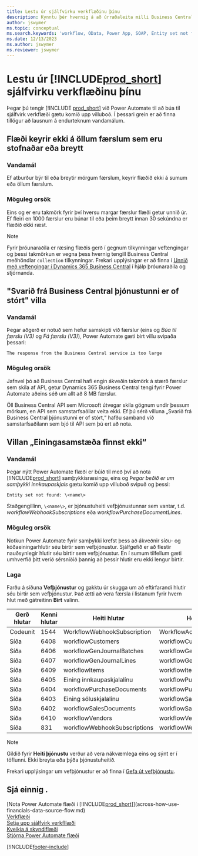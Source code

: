```yaml
---
title: Lestu úr sjálfvirku verkflæðinu þínu
description: Kynntu þér hvernig á að úrræðaleita milli Business Central og Power Automate þegar sjálfvirkt verkflæði er búið til.
author: jswymer
ms.topic: conceptual
ms.search.keywords: 'workflow, OData, Power App, SOAP, Entity set not found, workflowWebhookSubscriptions, Power Automate,'
ms.date: 12/13/2023
ms.author: jswymer
ms.reviewer: jswymer
---
```


# <a name="troubleshoot-your--automated-workflows"></a>Lestu úr [!INCLUDE[prod_short](includes/prod_short.md)] sjálfvirku verkflæðinu þínu

Þegar þú tengir [!INCLUDE [prod_short](includes/prod_short.md)] við Power Automate til að búa til sjálfvirk verkflæði gætu komið upp villuboð. Í þessari grein er að finna tillögur að lausnum á endurteknum vandamálum.

## <a name="flow-doesnt-run-on-all-records-created-or-changed"></a>Flæði keyrir ekki á öllum færslum sem eru stofnaðar eða breytt

### <a name="problem"></a>Vandamál

Ef atburður býr til eða breytir mörgum færslum, keyrir flæðið ekki á sumum eða öllum færslum.

### <a name="possible-cause"></a>Möguleg orsök

Eins og er eru takmörk fyrir því hversu margar færslur flæði getur unnið úr. Ef fleiri en 1000 færslur eru búnar til eða þeim breytt innan 30 sekúndna er flæðið ekki ræst.

> [!NOTE]
> Fyrir þróunaraðila er ræsing flæðis gerð í gegnum tilkynningar veftengingar og þessi takmörkun er vegna þess hvernig tengill Business Central meðhöndlar `collection` tilkynningar. Frekari upplýsingar er að finna í [Unnið með veftengingar í Dynamics 365 Business Central](/dynamics365/business-central/dev-itpro/api-reference/v2.0/dynamics-subscriptions#notes-for-power-automate-flows) í hjálp þróunaraðila og stjórnanda.

## <a name="the-response-from-the-business-central-service-is-too-large-error"></a>"Svarið frá Business Central þjónustunni er of stórt" villa

### <a name="problem-1"></a>Vandamál

Þegar aðgerð er notuð sem hefur samskipti við færslur (eins og *Búa til færslu (V3)* og *Fá færslu (V3)*), Power Automate gæti birt villu svipaða þessari:

`The response from the Business Central service is too large`

### <a name="possible-cause-1"></a>Möguleg orsök

Jafnvel þó að Business Central hafi engin ákveðin takmörk á stærð færslur sem skila af API, getur Dynamics 365 Business Central tengi fyrir Power Automate aðeins séð um allt að 8 MB færslur.

Öll Business Central API sem Microsoft útvegar skila gögnum undir þessum mörkum, en API sem samstarfsaðilar veita ekki. Ef þú sérð villuna „Svarið frá Business Central þjónustunni er of stórt,“ hafðu samband við samstarfsaðilann sem bjó til API sem þú ert að nota.

## <a name="entity-set-not-found-error"></a>Villan „Einingasamstæða finnst ekki“

### <a name="problem-2"></a>Vandamál

Þegar nýtt Power Automate flæði er búið til með því að nota [!INCLUDE[prod_short](includes/prod_short.md)] samþykkisræsingu, eins og *Þegar beðið er um samþykki innkaupaskjals* gætu komið upp villuboð svipuð og þessi:

`Entity set not found: \<name\>`

Staðgengillinn, `\<name\>`, er þjónustuheiti vefþjónustunnar sem vantar, t.d. *workflowWebhookSubscriptions* eða *workflowPurchaseDocumentLines*.

### <a name="possible-cause-2"></a>Möguleg orsök

Notkun Power Automate fyrir samþykki krefst þess að ákveðnir síðu- og kóðaeiningarhlutir séu birtir sem vefþjónustur. Sjálfgefið er að flestir nauðsynlegir hlutir séu birtir sem vefþjónustur. En í sumum tilfellum gæti umhverfið þitt verið sérsniðið þannig að þessir hlutir eru ekki lengur birtir.

### <a name="fix"></a>Laga

Farðu á síðuna **Vefþjónustur** og gakktu úr skugga um að eftirfarandi hlutir séu birtir sem vefþjónustur. Það ætti að vera færsla í listanum fyrir hvern hlut með gátreitinn **Birt** valinn.  

| Gerð hlutar | Kenni hlutar | Heiti hlutar | Heiti þjónustu |
|--|--|--|--|
| Codeunit | 1544 | WorkflowWebhookSubscription | WorkflowActionResponse |
| Síða | 6408 | workflowCustomers | workflowCustomers |
| Síða | 6406 | workflowGenJournalBatches | workflowGenJournalBatches |
| Síða | 6407 | workflowGenJournalLines | workflowGenJournalLines |
| Síða | 6409 | workflowItems | workflowItems |
| Síða | 6405 | Eining innkaupaskjalalínu | workflowPurchaseDocumentLines |
| Síða | 6404 | workflowPurchaseDocuments | workflowPurchaseDocuments |
| Síða | 6403 | Eining söluskjalalínu | workflowSalesDocumentLines |
| Síða | 6402 | workflowSalesDocuments | workflowSalesDocuments |
| Síða | 6410 | workflowVendors | workflowVendors |
| Síða | 831 | workflowWebhookSubscriptions | workflowWebhookSubscriptions |

> [!NOTE]
> Gildið fyrir **Heiti þjónustu** verður að vera nákvæmlega eins og sýnt er í töflunni. Ekki breyta eða þýða þjónustuheitið.

Frekari upplýsingar um vefþjónustur er að finna í [Gefa út vefþjónustu](across-how-publish-web-service.md).

## <a name="see-also"></a>Sjá einnig .

[Nota Power Automate flæði í [!INCLUDE[prod_short](includes/prod_short.md)]](across-how-use-financials-data-source-flow.md)  
[Verkflæði](across-workflow.md)  
[Setja upp sjálfvirk verkfllæði](/dynamics365/business-central/dev-itpro/powerplatform/automate-workflows)  
[Kveikja á skyndiflæði](/dynamics365/business-central/dev-itpro/powerplatform/instant-flows)  
[Stjórna Power Automate flæði](/dynamics365/business-central/dev-itpro/powerplatform/manage-power-automate-flows)  

[!INCLUDE[footer-include](includes/footer-banner.md)]
